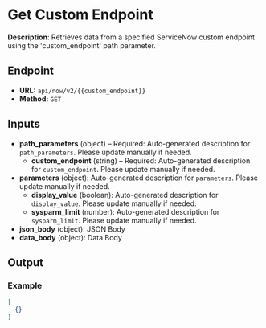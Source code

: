 # Get Custom Endpoint

**Description**: Retrieves data from a specified ServiceNow custom endpoint using the 'custom_endpoint' path parameter.

## Endpoint

- **URL:** `api/now/v2/{{custom_endpoint}}`
- **Method:** `GET`
## Inputs

- **path_parameters** (object) – Required: Auto-generated description for `path_parameters`. Please update manually if needed.
  - **custom_endpoint** (string) – Required: Auto-generated description for `custom_endpoint`. Please update manually if needed.
- **parameters** (object): Auto-generated description for `parameters`. Please update manually if needed.
  - **display_value** (boolean): Auto-generated description for `display_value`. Please update manually if needed.
  - **sysparm_limit** (number): Auto-generated description for `sysparm_limit`. Please update manually if needed.
- **json_body** (object): JSON Body
- **data_body** (object): Data Body
## Output

### Example

```json
[
  {}
]
```